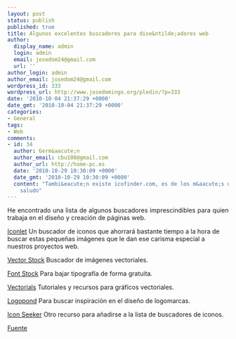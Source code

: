 ```yaml
---
layout: post
status: publish
published: true
title: Algunos excelentes buscadores para dise&ntilde;adores web
author:
  display_name: admin
  login: admin
  email: josedom24@gmail.com
  url: ''
author_login: admin
author_email: josedom24@gmail.com
wordpress_id: 333
wordpress_url: http://www.josedomingo.org/pledin/?p=333
date: '2010-10-04 21:37:29 +0000'
date_gmt: '2010-10-04 21:37:29 +0000'
categories:
- General
tags:
- Web
comments:
- id: 34
  author: Germ&aacute;n
  author_email: cbu100@gmail.com
  author_url: http://home-pc.es
  date: '2010-10-29 10:30:09 +0000'
  date_gmt: '2010-10-29 10:30:09 +0000'
  content: "Tambi&eacute;n existe icofinder.com, es de los m&aacute;s utilizados :D\r\n\r\nUn
    saludo"
---
```

<p style="text-align: justify;">He encontrado una lista de algunos buscadores imprescindibles para quien trabaja en el dise&ntilde;o y creaci&oacute;n de p&aacute;ginas web.</p>
<p><a href="http://www.iconlet.com/">Iconlet</a> Un buscador de iconos que ahorrar&aacute; bastante tiempo a la hora de buscar estas peque&ntilde;as  im&aacute;genes que le dan ese carisma especial a nuestros proyectos web.</p>
<p style="text-align: justify;"><a href="http://www.vectorstock.com/">Vector Stock</a> Buscador de im&aacute;genes vectoriales.</p>
<p style="text-align: justify;"><a href="http://www.fontstock.net/">Font Stock</a> Para bajar tipograf&iacute;a de forma gratuita.</p>
<p style="text-align: justify;"><a href="http://www.vectorials.com/">Vectorials</a> Tutoriales y recursos para gr&aacute;ficos vectoriales.</p>
<p style="text-align: justify;"><a href="http://logopond.com/search/">Logopond</a> Para buscar inspiraci&oacute;n en el dise&ntilde;o de logomarcas.</p>
<p style="text-align: justify;"><a href="http://www.iconseeker.com/">Icon Seeker</a> Otro recurso para a&ntilde;adirse a la lista de buscadores de iconos.</p>
<p style="text-align: justify;"><a href="http://wwwhatsnew.com/2010/07/06/algunos-excelentes-buscadores-para-disenadores-web/">Fuente</a></p>
